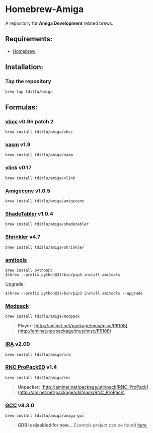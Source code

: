 # Homebrew-Amiga

A repository for **Amiga Development** related brews.

## Requirements:
* [Homebrew](https://github.com/mxcl/homebrew)

## Installation:

### Tap the repository
	brew tap tditlu/amiga

## Formulas:

### [vbcc](http://sun.hasenbraten.de/vbcc/) v0.9h patch 2
	brew install tditlu/amiga/vbcc

### [vasm](http://sun.hasenbraten.de/vasm/) v1.9
	brew install tditlu/amiga/vasm

### [vlink](http://sun.hasenbraten.de/vlink/) v0.17
	brew install tditlu/amiga/vlink

### [Amigeconv](https://github.com/tditlu/amigeconv) v1.0.5
	brew install tditlu/amiga/amigeconv

### [ShadeTabler](https://github.com/tditlu/shadetabler) v1.0.4
	brew install tditlu/amiga/shadetabler

### [Shrinkler](https://github.com/askeksa/Shrinkler) v4.7
	brew install tditlu/amiga/shrinkler

### [amitools](https://github.com/cnvogelg/amitools)
	brew install python@3
	$(brew --prefix python@3)/bin/pip3 install amitools

Upgrade:

	$(brew --prefix python@3)/bin/pip3 install amitools --upgrade

### [Modpack](https://github.com/amigadev/modpack)
	brew install tditlu/amiga/modpack
> **Player:**
> [http://aminet.net/package/mus/misc/P6108](http://aminet.net/package/mus/misc/P6108)

### [IRA](http://aminet.net/package/dev/asm/ira) v2.09
	brew install tditlu/amiga/ira

### [RNC ProPackED](https://github.com/lab313ru/rnc_propack_source) v1.4
	brew install tditlu/amiga/rnc
> **Unpacker:**
> [http://aminet.net/package/util/pack/RNC_ProPack](http://aminet.net/package/util/pack/RNC_ProPack)

### [GCC](https://github.com/BartmanAbyss/gcc/tree/amiga-8_3_0) v8.3.0
	brew install tditlu/amiga/amiga-gcc
> **GDB is disabled for now...**
> Example project can be found [here](https://github.com/tditlu/homebrew-amiga/blob/master/examples/amiga-gcc/)
